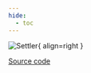 ```yaml
---
hide:
  - toc
---
```


![Settler](https://gitlab.rrze.fau.de/evt/klaeffizient/bsm2-python/-/raw/doc_new2/docs/assets/.icons/bsm2python/settler.svg){ align=right }
<!-- TODO: change link to main branch before merging -->

[Source code](/reference/bsm2_python/bsm2/settler1d_bsm2)
